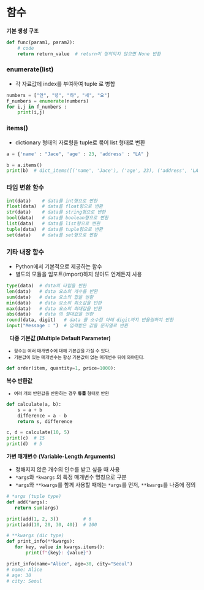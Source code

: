 # 함수
**기본 생성 구조**
```python
def func(param1, param2):
    # code
    return return_value  # return이 정의되지 않으면 None 반환
```
### enumerate(list)
- 각 자료값에 index를 부여하여 tuple 로 병합
```python
numbers = ["안", "녕", "하", "세", "요"]
f_numbers = enumerate(numbers)
for i,j in f_numbers :
    print(i,j)
```

### items()
 - dictionary 형태의 자료형을 tuple로 묶어 list 형태로 변환
```python
a = {'name' : "Jace", 'age' : 23, 'address' : "LA" }

b = a.items()
print(b)  # dict_items([('name', 'Jace'), ('age', 23), ('address', 'LA')])
```

### 타입 변환 함수
```python
int(data)    # data를 int형으로 변환
float(data)  # data를 float형으로 변환
str(data)    # data를 string형으로 변환
bool(data)   # data를 boolean형으로 변환
list(data)   # data를 list형으로 변환
tuple(data)  # data를 tuple형으로 변환
set(data)    # data를 set형으로 변환
```

### 기타 내장 함수
 - Python에서 기본적으로 제공하는 함수
 - 별도의 모듈을 임포트(import)하지 않아도 언제든지 사용
```python
type(data)  # data의 타입을 반환
len(data)   # data 요소의 개수를 반환
sum(data)   # data 요소의 합을 반환
min(data)   # data 요소의 최소값을 반환
max(data)   # data 요소의 최대값을 반환
abs(data)   # data 의 절대값을 반환
round(data, digit)   # data 를 소수점 아래 digit까지 반올림하여 반환
input("Message : ")  # 입력받은 값을 문자열로 반환
```
&nbsp;
**다중 기본값 (Multiple Default Parameter)**
<small>
 - 함수는 여러 매개변수에 대해 기본값을 가질 수 있다.
 - 기본값이 있는 매개변수는 항상 기본값이 없는 매개변수 뒤에 와야한다.
</small>

```python
def order(item, quantity=1, price=1000):
```

**복수 반환값**
<small>
  - 여러 개의 반환값을 반환하는 경우 **튜플** 형태로 반환
</small>

```python
def calculate(a, b):
    s = a + b
    difference = a - b
    return s, difference

c, d = calculate(10, 5)
print(c)  # 15
print(d)  # 5
```

**가변 매개변수 (Variable-Length Arguments)**

 - 정해지지 않은 개수의 인수를 받고 싶을 때 사용
 - `*args`와 `*kwargs` 의 특정 매개변수 명칭으로 구분
 - `*args`와 `**kwargs`를 함께 사용할 때에는 `*args`를 먼저, `**kwargs`를 나중에 정의
 
 ```python
 # *args (tuple type)
 def add(*args):
    return sum(args)

print(add(1, 2, 3))         # 6
print(add(10, 20, 30, 40))  # 100

# **kwargs (dic type)
def print_info(**kwargs):
    for key, value in kwargs.items():
        print(f"{key}: {value}")

print_info(name="Alice", age=30, city="Seoul")
# name: Alice
# age: 30
# city: Seoul
 ```